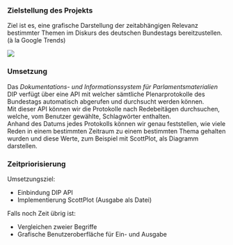 ### Zielstellung des Projekts
Ziel ist es, eine grafische Darstellung der zeitabhängigen Relevanz bestimmter Themen im Diskurs des deutschen Bundestags bereitzustellen.  
(à la Google Trends)

![](https://cdn.discordapp.com/attachments/435461260004425740/861247865706643456/unknown.png)

### Umsetzung
Das *Dokumentations- und Informationssystem für Parlamentsmaterialien* DIP verfügt über eine API mit welcher sämtliche Plenarprotokolle des Bundestags automatisch abgerufen und durchsucht werden können.  
Mit dieser API können wir die Protokolle nach Redebeitägen durchsuchen, welche, vom Benutzer gewählte, Schlagwörter enthalten.  
Anhand des Datums jedes Protokolls können wir genau feststellen, wie viele Reden in einem bestimmten Zeitraum zu einem bestimmten Thema gehalten wurden und diese Werte, zum Beispiel mit ScottPlot, als Diagramm darstellen.

### Zeitpriorisierung
Umsetzungsziel:
- Einbindung DIP API
- Implementierung ScottPlot (Ausgabe als Datei)

Falls noch Zeit übrig ist:
- Vergleichen zweier Begriffe
- Grafische Benutzeroberfläche für Ein- und Ausgabe
